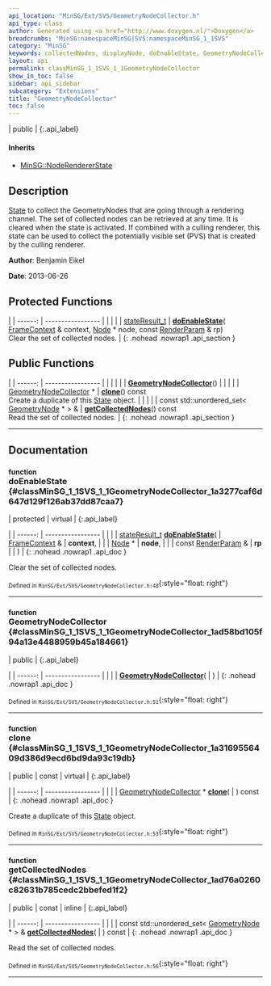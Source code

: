 ```yaml
---
api_location: "MinSG/Ext/SVS/GeometryNodeCollector.h"
api_type: class
author: Generated using <a href="http://www.doxygen.nl/">Doxygen</a>
breadcrumbs: "MinSG:namespaceMinSG|SVS:namespaceMinSG_1_1SVS"
category: "MinSG"
keywords: collectedNodes, displayNode, doEnableState, GeometryNodeCollector, clone, getCollectedNodes
layout: api
permalink: classMinSG_1_1SVS_1_1GeometryNodeCollector
show_in_toc: false
sidebar: api_sidebar
subcategory: "Extensions"
title: "GeometryNodeCollector"
toc: false
---
```


| public |
{:.api_label}

#### Inherits

* [MinSG::NodeRendererState](classMinSG_1_1NodeRendererState)


## Description



 [State](classMinSG_1_1State) to collect the GeometryNodes that are going through a rendering channel. The set of collected nodes can be retrieved at any time. It is cleared when the state is activated. If combined with a culling renderer, this state can be used to collect the potentially visible set (PVS) that is created by the culling renderer.



**Author**: Benjamin Eikel



**Date**: 2013-06-26





## Protected Functions

|
| ------: | ----------------- |
|  | |
| [stateResult_t](classMinSG_1_1State#classMinSG_1_1State_1a845dea0cc4734d4e6e1ddad95d29e6c1) | **[doEnableState](#classMinSG_1_1SVS_1_1GeometryNodeCollector_1a3277caf6d647d129f126ab37dd87caa7)**( [FrameContext](classMinSG_1_1FrameContext) & context,  [Node](classMinSG_1_1Node) * node, const [RenderParam](classMinSG_1_1RenderParam) & rp) <br/> Clear the set of collected nodes. |
{: .nohead .nowrap1 .api_section }


## Public Functions

|
| ------: | ----------------- |
|  | |
|  | **[GeometryNodeCollector](#classMinSG_1_1SVS_1_1GeometryNodeCollector_1ad58bd105f94a13e4488959b45a184661)**() |
|  | |
| [GeometryNodeCollector](classMinSG_1_1SVS_1_1GeometryNodeCollector) * | **[clone](#classMinSG_1_1SVS_1_1GeometryNodeCollector_1a3169556409d386d9ecd6bd9da93c19db)**() const <br/> Create a duplicate of this [State](classMinSG_1_1State) object. |
|  | |
| const std::unordered_set< [GeometryNode](classMinSG_1_1GeometryNode) * > & | **[getCollectedNodes](#classMinSG_1_1SVS_1_1GeometryNodeCollector_1ad76a0260c82631b785cedc2bbefed1f2)**() const <br/> Read the set of collected nodes. |
{: .nohead .nowrap1 .api_section }


-------------------------------------------------------------------

## Documentation

### <small>function</small><br/> doEnableState {#classMinSG_1_1SVS_1_1GeometryNodeCollector_1a3277caf6d647d129f126ab37dd87caa7}

| protected | virtual |
{:.api_label}

|
| ------: | ----------------- |
|  |
| [stateResult_t](classMinSG_1_1State#classMinSG_1_1State_1a845dea0cc4734d4e6e1ddad95d29e6c1) **[doEnableState](#classMinSG_1_1SVS_1_1GeometryNodeCollector_1a3277caf6d647d129f126ab37dd87caa7)**( |  [FrameContext](classMinSG_1_1FrameContext) & | **context**, |
| |  [Node](classMinSG_1_1Node) * | **node**, |
| | const [RenderParam](classMinSG_1_1RenderParam) & | **rp** |
|   ) |
{: .nohead .nowrap1 .api_doc }

Clear the set of collected nodes.





<sub>Defined in `MinSG/Ext/SVS/GeometryNodeCollector.h:48`</sub>{:style="float: right"}

-------------------------------------------------------------------

### <small>function</small><br/> GeometryNodeCollector {#classMinSG_1_1SVS_1_1GeometryNodeCollector_1ad58bd105f94a13e4488959b45a184661}

| public |
{:.api_label}

|
| ------: | ----------------- |
|  |
|  **[GeometryNodeCollector](#classMinSG_1_1SVS_1_1GeometryNodeCollector_1ad58bd105f94a13e4488959b45a184661)**( |  ) |
{: .nohead .nowrap1 .api_doc }





<sub>Defined in `MinSG/Ext/SVS/GeometryNodeCollector.h:51`</sub>{:style="float: right"}

-------------------------------------------------------------------

### <small>function</small><br/> clone {#classMinSG_1_1SVS_1_1GeometryNodeCollector_1a3169556409d386d9ecd6bd9da93c19db}

| public | const | virtual |
{:.api_label}

|
| ------: | ----------------- |
|  |
| [GeometryNodeCollector](classMinSG_1_1SVS_1_1GeometryNodeCollector) * **[clone](#classMinSG_1_1SVS_1_1GeometryNodeCollector_1a3169556409d386d9ecd6bd9da93c19db)**( |  ) const |
{: .nohead .nowrap1 .api_doc }

Create a duplicate of this [State](classMinSG_1_1State) object.





<sub>Defined in `MinSG/Ext/SVS/GeometryNodeCollector.h:53`</sub>{:style="float: right"}

-------------------------------------------------------------------

### <small>function</small><br/> getCollectedNodes {#classMinSG_1_1SVS_1_1GeometryNodeCollector_1ad76a0260c82631b785cedc2bbefed1f2}

| public | const | inline |
{:.api_label}

|
| ------: | ----------------- |
|  |
| const std::unordered_set< [GeometryNode](classMinSG_1_1GeometryNode) * > & **[getCollectedNodes](#classMinSG_1_1SVS_1_1GeometryNodeCollector_1ad76a0260c82631b785cedc2bbefed1f2)**( |  ) const |
{: .nohead .nowrap1 .api_doc }

Read the set of collected nodes.





<sub>Defined in `MinSG/Ext/SVS/GeometryNodeCollector.h:56`</sub>{:style="float: right"}

-------------------------------------------------------------------

